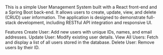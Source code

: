 
This  is a simple User Management System built with a React front-end and a Spring Boot back-end. It allows users to create, update, view, and delete (CRUD) user information. The application is designed to demonstrate full-stack development, including RESTful API integration and responsive UI.

Features
Create User: Add new users with unique IDs, names, and email addresses.
Update User: Modify existing user details.
View All Users: Fetch and display a list of all users stored in the database.
Delete User: Remove users by their ID.
